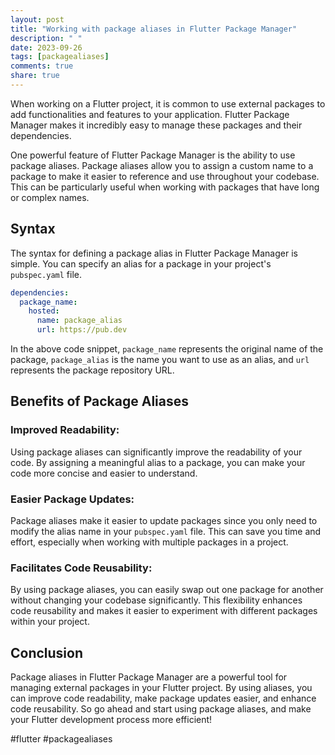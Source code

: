 ```yaml
---
layout: post
title: "Working with package aliases in Flutter Package Manager"
description: " "
date: 2023-09-26
tags: [packagealiases]
comments: true
share: true
---
```


When working on a Flutter project, it is common to use external packages to add functionalities and features to your application. Flutter Package Manager makes it incredibly easy to manage these packages and their dependencies. 

One powerful feature of Flutter Package Manager is the ability to use package aliases. Package aliases allow you to assign a custom name to a package to make it easier to reference and use throughout your codebase. This can be particularly useful when working with packages that have long or complex names.

## Syntax

The syntax for defining a package alias in Flutter Package Manager is simple. You can specify an alias for a package in your project's `pubspec.yaml` file. 

```yaml
dependencies:
  package_name:
    hosted:
      name: package_alias
      url: https://pub.dev
```

In the above code snippet, `package_name` represents the original name of the package, `package_alias` is the name you want to use as an alias, and `url` represents the package repository URL. 

## Benefits of Package Aliases

### Improved Readability:
Using package aliases can significantly improve the readability of your code. By assigning a meaningful alias to a package, you can make your code more concise and easier to understand. 

### Easier Package Updates:
Package aliases make it easier to update packages since you only need to modify the alias name in your `pubspec.yaml` file. This can save you time and effort, especially when working with multiple packages in a project.

### Facilitates Code Reusability:
By using package aliases, you can easily swap out one package for another without changing your codebase significantly. This flexibility enhances code reusability and makes it easier to experiment with different packages within your project.

## Conclusion

Package aliases in Flutter Package Manager are a powerful tool for managing external packages in your Flutter project. By using aliases, you can improve code readability, make package updates easier, and enhance code reusability. So go ahead and start using package aliases, and make your Flutter development process more efficient!

#flutter #packagealiases